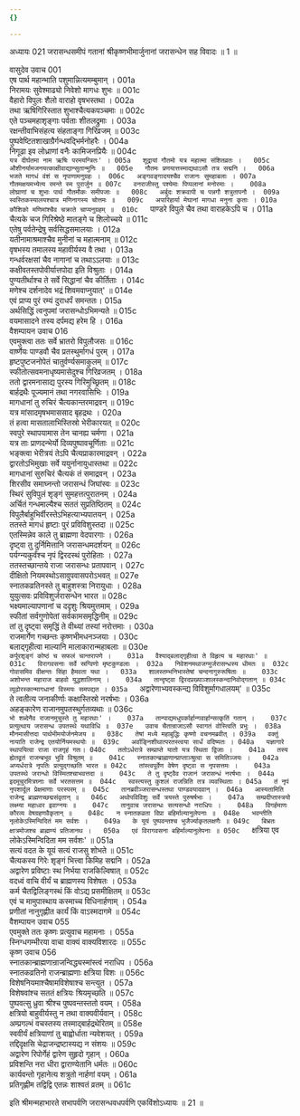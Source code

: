 ```yaml
---
{}

---
```



अध्यायः 021
जरासन्धसमीपं गतानां श्रीकृष्णभीमार्जुनानां जरासन्धेन सह विवादः ॥ 1 ॥
	
वासुदेव उवाच 	001  
एष पार्थ महान्भाति पशुमान्नित्यमम्बुमान् ।	001a  
निरामयः सुवेश्माढ्यो निवेशो मागधः शुभः ॥	001c  
वैहारो विपुलः शैलो वाराहो वृषभस्तथा ।	002a  
तथा ऋषिगिरिस्तात शुभाश्चैत्यकपञ्चमाः ॥	002c  
एते पञ्चमहाशृङ्गाः पर्वताः शीतलद्रुमाः ।	003a  
रक्षन्तीवाभिसंहत्य संहताङ्गा गिरिव्रजम् ॥	003c  
पुष्पवेष्टितशाखाग्रैर्गन्धवद्भिर्मनोहरैः ।	004a  
निगूढा इव लोध्राणां वनैः कामिजनप्रियैः ॥	004c  
`यत्र दीर्घतमा नाम ऋषिः परमयन्त्रितः' ।	005a  
शूद्रायां गौतमो यत्र महात्मा संशितव्रतः ।	005c  
औशीनर्यामजनयत्काक्षीवाद्यान्सुतान्मुनिः ॥	005e  
गौतमः प्रणयात्तस्माद्यथाऽसौ तत्र सद्मनि ।	006a  
भजते मागधं वंशं स नृपाणामनुग्रहः ।	006c  
अङ्गवङ्गादयश्चैव राजानः सुमहाबलाः ।	007a  
गौतमक्षयमभ्येत्य रमन्ते स्म पुरार्जुन ॥	007c  
वनराजीस्तु पश्येमाः पिप्पलानां मनोरमाः ।	008a  
लोघ्राणां च शुभाः पार्थ गौतमौकः समीपजाः ॥	008c  
अर्बुदः शक्रवापी च पन्नगौ शत्रुतापनौ ।	009a  
स्वस्तिकस्यालयश्चात्र मणिनागस्य चोत्तमः ॥	009c  
अपारिहार्या मेघानां मागधा मनुना कृताः ।	010a  
कौशिको मणिमांश्चैव चक्राते चाप्यनुग्रहम् ॥	010c  
`पाण्डरे विपुले चैव तथा वाराहकेऽपि च ।	011a  
चैत्यके चज गिरिश्रेष्ठे मातङ्गे च शिलोच्चये ॥	011c  
एतेषु पर्वतेन्द्रेषु सर्वसिद्धसमालयाः ।	012a  
यतीनामाश्रमाश्चैव मुनीनां च महात्मनाम् ॥	012c  
वृषभस्य तमालस्य महावीर्यस्य वै तथा ।	013a  
गन्धर्वरक्षसां चैव नागानां च तथाऽऽलयाः ॥	013c  
कक्षीवतस्तपोवीर्यात्तपोदा इति विश्रुताः ।	014a  
पुण्यतीर्थाश्च ते सर्वे सिद्धानां चैव कीर्तिताः ।	014c  
मणेश्च दर्शनादेव भद्रं शिवमवाप्नुयात्' ॥	014e  
एवं प्राप्य पुरं रम्यं दुराधर्पं समन्ततः।	015a  
अर्थसिद्धिं त्वनुपमां जरासन्धोऽभिमन्यते ॥	015c  
वयमासादने तस्य दर्पमद्य हरेम हि ।	016a  
वैशम्पायन उवाच 	016  
एवमुक्त्वा ततः सर्वे भ्रातरो विपुलौजसः ॥	016c  
वार्ष्णेयः पाण्डवौ चैव प्रतस्थुर्मागधं पुरम् ।	017a  
हृष्टपुष्टजनोपेतं चातुर्वर्ण्यसमाकुलम् ॥	017c  
स्फीतोत्सवमनाधृष्यमासेदुश्च गिरिव्रजतम् ।	018a  
ततो द्वारमनासाद्य पुरस्य गिरिमुच्छ्रितम् ॥	018c  
बार्हद्रथैः पूज्यमानं तथा नगरवासिभिः ।	019a  
मागधानां तु रुचिरं चैत्यकान्तरमाद्रवन् ॥	019c  
यत्र मांसादमृषभमाससाद बृहद्रथः ।	020a  
तं हत्वा मासतालाभिस्तिस्रो भेरीकारयत् ॥	020c  
स्वपुरे स्थापयामास तेन चानह्य चर्मणा ।	021a  
यत्र ताः प्राणदन्भेर्यो दिव्यपुष्पावचूर्णिताः ॥	021c  
भङ्क्त्वा भेरीत्रयं तेऽपि चैत्यप्राकारमाद्रवन् ।	022a  
द्वारतोऽभिमुखाः सर्वे ययुर्नानायुधास्तथा ॥	022c  
मागधानां सुरुचिरं चैत्यकं तं समाद्रवन् ।	023a  
शिरसीव समाघ्नन्तो जरासन्धं जिघांस्वः ॥	023c  
स्थिरं सुविपुलं शृङ्गं सुमहत्तत्पुरातनम् ।	024a  
अर्चितं गन्धमाल्यैश्च सततं सुप्रतिष्ठितम् ॥	024c  
विपुलैर्बाहुभिर्वीरस्तेऽभिहत्याभ्यपातयन् ।	025a  
ततस्ते मागधं हृष्टाः पुरं प्रविविशुस्तदा ॥	025c  
एतस्मिन्नेव काले तु ब्राह्मणा वेदपारगाः ।	026a  
दृष्ट्वा तु दुर्निमित्तानि जरासन्धमदर्शयन् ॥	026c  
पर्यग्न्यकुर्वंश्च नृपं द्विरदस्थं पुरोहिताः ।	027a  
ततस्तच्छान्तये राजा जरासन्धः प्रतापवान् ।	027c  
दीक्षितो नियमस्थोऽसावुपवासपरोऽभवत् ॥	027e  
स्नातकव्रतिनस्ते तु बाहुशस्त्रा निरायुधाः ।	028a  
युयुत्सवः प्रविविशुर्जरासन्धेन भारत ॥	028c  
भक्ष्यमाल्यापणानां च ददृशुः श्रियमुत्तमाम् ।	029a  
स्फीतां सर्वगुणोपेतां सर्वकामसमृद्धिनीम् ॥	029c  
तां तु दृष्ट्वा समृद्धिं ते वीथ्यां तस्यां नरोत्तमाः ।	030a  
राजमार्गेण गच्छन्तः कृष्णभीमधनञ्जयाः ।	030c  
बलाद्गृहीत्वा माल्यानि मालाकारान्महाबलाः ॥	030e  
`कर्पूरशृङ्गं कोष्ठं च सफलं चान्तरापणे ।	031a  
वैश्याद्बलाद्गृहीत्वा ते विहृत्य च महारथाः' ॥	031c  
विरागवसनाः सर्वे स्रग्विणो मृष्टकुण्डलाः ।	032a  
निवेशनमथाजग्मुर्जरासन्धस्य धीमतः ॥	032c  
गोवासमिव वीक्षन्तः सिंहा हैमवता यथा ।	033a  
शालस्तम्भनिभास्तेषां चन्दनागुरुरूषिताः ॥	033c  
अशोभन्त महाराज बाहवो युद्धशालिनाम् ।	034a  
तान्दृष्ट्वा द्विरदप्रख्याञ्शालस्कन्दानिवोद्गतान् ॥	034c  
व्यूढोरस्कान्मागधानां विस्मयः समपद्यत ।	035a  
`अद्वारेणाभ्यवस्कन्द्य विविशुर्मागधालयम्' ॥	035c  
ते त्वतीत्य जनाकीर्णाः कक्षास्तिस्रो नरर्षभाः ।	036a  
अहङ्कारेण राजानमुपतस्थुर्गतव्यथाः ॥	036c  
`भो शब्देनैव राजानमुचुस्ते तु महारथाः' ।	037a  
तान्पाद्यमधुपर्कार्हान्गवार्हान्सत्कृतिं गतान् ।	037c  
प्रत्युत्थाय जरासन्ध उपतस्थे यथाविधि ॥	037e  
उवाच चैतान्राजाऽसौ स्वागतं वोस्त्विति प्रभुः ।	038a  
मौनमासीत्तदा पार्थभीमयोर्जनमेजय ॥	038c  
तेषां मध्ये महाबुद्धिः कृष्णो वचनमब्रवीत् ।	039a  
वक्तुं नायाति राजेन्द्र एतयोर्नियमस्थयोः ॥	039c  
अर्वाङ्निशीथात्परतस्त्वया सार्धं वदिष्यतः ।	040a  
यज्ञागारे स्थापयित्वा राजा राजगृहं गतः।	040c  
ततोऽर्धरात्रे सम्प्राप्ते यातो यत्र स्थिता द्विजाः ।	041a  
तस्य ह्येतद्व्रतं राजन्बभूव भुवि विश्रुतम् ॥	041c  
स्नातकान्ब्राह्मणान्प्राप्ताञ्श्रुत्वा स समितिञ्जयः ।	042a  
अप्यर्धरात्रे नृपतिः प्रत्युद्गच्छति भारत ॥	042c  
तांस्त्वपूर्वेण वेषेण दृष्ट्वा स नृपसत्तमः ।	043a  
उपतस्थे जरान्धो विस्मितश्चाभवत्तदा ॥	043c  
ते तु दृष्ट्वैव राजानं जरासन्धं नरर्षभाः ।	044a  
इदमूचुरमित्रघ्नाः सर्वे भरतसत्तम ॥	044c  
स्वस्त्यस्तु कुशलं राजन्निति तत्र व्यवस्थिताः ।	045a  
तं नृपं नृपशार्दूल प्रेक्षमाणाः परस्परम् ॥	045c  
तानब्रवीञ्जरासन्धस्तथा पाण्डवयादवान् ।	046a  
आस्यतामिति राजेन्द्र ब्राह्मणच्छद्मसंवृतान् ॥	046c  
अथोपविविशुः सर्वे त्रयस्ते पुरुषर्षभाः ।	047a  
सम्प्रदीप्तास्त्रयो लक्ष्म्या महाध्वर इवाग्नयः ॥	047c  
तानुवाच जरासन्धः सत्यसन्धो नराधिपः ।	048a  
विगर्हमाणः कौरव्य वेषग्रहणवैकृतान् ॥	048c  
न स्नातकव्रता विप्रा बहिर्माल्यानुलेपनाः ॥	048e  
भवन्तीति नृलोकेऽस्मिन्विदितं मम सर्वशः ।	049a  
के यूयं पुष्पवन्तश्च भुजैर्ज्याकृतलक्षणैः ॥	049c  
बिभ्रतः क्षात्रमोजश्च ब्राह्मण्यं प्रतिजानथ ।	050a  
एवं विरागवसना बहिर्माल्यानुलेपनाः ॥	050c  
`क्षत्रिया एव लोकेऽस्मिन्विदिता मम सर्वशः' ॥	051a  
सत्यं वदत के यूयं सत्यं राजसु शोभते ॥	051c  
चैत्यकस्य गिरेः शृङ्गं भित्त्वा किमिह सद्मनि ।	052a  
अद्वारेण प्रविष्टाः स्थ निर्भया राजकिल्विषात् ॥	052c  
वदध्वं वाचि वीर्यं च ब्राह्मणस्य विशेषतः ।	053a  
कर्म चैतद्विलिङ्गस्थं किं वोऽद्य प्रसमीक्षितम् ॥	053c  
एवं च मामुपास्थाय कस्माच्च विधिनार्हणाम् ।	054a  
प्रणीतां नानुगृह्णीत कार्यं किं वाऽस्मदागमे ॥	054c  
वैशम्पायन उवाच 	055  
एवमुक्ते ततः कृष्णः प्रत्युवाच महामनाः ।	055a  
स्निग्धगम्भीरया वाचा वाक्यं वाक्यविशारदः ॥	055c  
कृष्ण उवाच 	056  
स्नातकान्ब्राह्मणान्राजन्विद्ध्यस्मांस्त्वं नराधिप ।	056a  
स्नातकव्रतिनो राजन्ब्राह्मणाः क्षत्रिया विशः ॥	056c  
विशेषनियमाश्चैषामविशेषाश्च सन्त्युत ।	057a  
विशेषवांश्च सततं क्षत्रियः श्रियमृच्छति ॥	057c  
पुष्पवत्सु ध्रुवा श्रीश्च पुष्पवन्तस्ततो वयम् ।	058a  
क्षत्रियो बाहुवीर्यस्तु न तथा वाक्यवीर्यवान् ।	058c  
अम्प्रगल्भं वचस्तस्य तस्माद्बार्हद्रथेरितम् ॥	058e  
स्ववीर्यं क्षत्रियाणां तु बाह्वोर्धाता न्यवेशयत् ।	059a  
तद्दिदृक्षसि चेद्राजन्द्रष्टास्यद्य न संशयः ॥	059c  
अद्वारेण रिपोर्गेहं द्वारेण सुहृदो गृहान् ।	060a  
प्रविशन्ति नरा धीरा द्वाराण्येतानि धर्मतः ॥	060c  
कार्यवन्तो गृहानेत्य शत्रुतो नार्हणां वयम् ।	061a  
प्रतिगृह्णीम तद्विद्वि एतन्नः शाश्वतं व्रतम् ॥	061c  

इति श्रीमन्महाभारते सभापर्वणि जरासन्धवधपर्वणि एकविंशोऽध्यायः ॥ 21 ॥